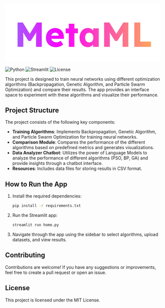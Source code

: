 ![Project Logo](src/images/logo.png)

![Python](https://img.shields.io/badge/Python-3.8%2B-blue)
![Streamlit](https://img.shields.io/badge/Streamlit-0.86%2B-brightgreen)
![License](https://img.shields.io/badge/License-MIT-green)

This project is designed to train neural networks using different optimization algorithms (Backpropagation, Genetic Algorithm, and Particle Swarm Optimization) and compare their results. The app provides an interface space to experiment with these algorithms and visualize their performance.

## Project Structure

The project consists of the following key components:

- **Training Algorithms**: Implements Backpropagation, Genetic Algorithm, and Particle Swarm Optimization for training neural networks.
- **Comparison Module**: Compares the performance of the different algorithms based on predefined metrics and generates visualizations.
- **Data Analyzer Chatbot**: Utilizes the power of Language Models to analyze the performance of different algorithms (PSO, BP, GA) and provide insights through a chatbot interface.
- **Resources**: Includes data files for storing results in CSV format.

## How to Run the App

1. Install the required dependencies:
    ```bash
    pip install -r requirements.txt
    ```

2. Run the Streamlit app:
    ```bash
    streamlit run home.py
    ```

3. Navigate through the app using the sidebar to select algorithms, upload datasets, and view results.

## Contributing

Contributions are welcome! If you have any suggestions or improvements, feel free to create a pull request or open an issue.

## License

This project is licensed under the MIT License.
